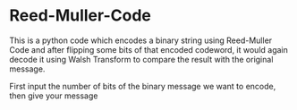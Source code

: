 # Reed-Muller-Code
This is a python code which encodes a binary string using Reed-Muller Code and after flipping some bits of that encoded codeword, it would again decode it using Walsh Transform to compare the result with the original message.

First input the number of bits of the binary message we want to encode, then give your message
